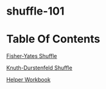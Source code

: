 # shuffle-101

# Table Of Contents
[Fisher-Yates Shuffle](https://github.com/AndrewJByrne/shuffle-101/blob/master/Fisher-Yates-Shuffle.workbook)


[Knuth-Durstenfeld Shuffle](https://github.com/AndrewJByrne/shuffle-101/blob/master/knuth-durstenfeld-shuffle.workbook)


[Helper Workbook](https://github.com/AndrewJByrne/shuffle-101/blob/master/helper.workbook)
